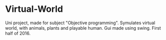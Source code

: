 # Virtual-World
Uni project, made for subject "Objective programming".
Symulates virtual world, with animals, plants and playable human.
Gui made using swing.
First half of 2016.
